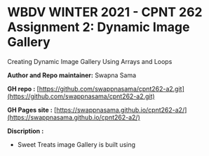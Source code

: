 # WBDV WINTER 2021 - CPNT 262 Assignment 2: Dynamic Image Gallery

Creating Dynamic Image Gallery Using Arrays and Loops

**Author and Repo maintainer:** Swapna Sama

**GH repo :** [https://github.com/swappnasama/cpnt262-a2.git](https://github.com/swappnasama/cpnt262-a2.git)

**GH Pages site :** [https://swappnasama.github.io/cpnt262-a2/](https://swappnasama.github.io/cpnt262-a2/)

**Discription :** 

  - Sweet Treats image Gallery is built using <template> element and Array objects.
  - Please Hover on the image to View details about image.

## Attributions :

**Images :**

  - Gummy bear : Photo by [Amit Lahav](https://unsplash.com/@amit_lahav?utm_source=unsplash&utm_medium=referral&utm_content=creditCopyText) on [Unsplash](https://unsplash.com/s/photos/candy?utm_source=unsplash&utm_medium=referral&utm_content=creditCopyText).
  - Jelly beans : Photo by [Amit Lahav](https://unsplash.com/@amit_lahav?utm_source=unsplash&utm_medium=referral&utm_content=creditCopyText) on [Unsplash](https://unsplash.com/s/photos/candy?utm_source=unsplash&utm_medium=referral&utm_content=creditCopyText).
  - Macaroons : Photo by [Mockaroon](https://unsplash.com/@mockaroon?utm_source=unsplash&utm_medium=referral&utm_content=creditCopyText) on [Unsplash](https://unsplash.com/s/photos/candy?utm_source=unsplash&utm_medium=referral&utm_content=creditCopyText).
  - Donuts : Photo by [Patrick Fore](https://unsplash.com/@patrickian4?utm_source=unsplash&utm_medium=referral&utm_content=creditCopyText) on [Unsplash](https://unsplash.com/s/photos/sweet-treats?utm_source=unsplash&utm_medium=referral&utm_content=creditCopyText)
  - Cupcakes : Photo by [Olivia Herlambang-Tham](https://unsplash.com/@oliviaht?utm_source=unsplash&utm_medium=referral&utm_content=creditCopyText) on [Unsplash](https://unsplash.com/@oliviaht?utm_source=unsplash&utm_medium=referral&utm_content=creditCopyText).
  - Cake : Photo by [Alexandra Gornago](https://unsplash.com/@alexagornago?utm_source=unsplash&utm_medium=referral&utm_content=creditCopyText) on [Unsplash](https://unsplash.com/s/photos/cake?utm_source=unsplash&utm_medium=referral&utm_content=creditCopyText).
  - Tart : Photo by [Jackie Hope](https://unsplash.com/@jackieboylhart?utm_source=unsplash&utm_medium=referral&utm_content=creditCopyText) on [Unsplash](https://unsplash.com/s/photos/tart?utm_source=unsplash&utm_medium=referral&utm_content=creditCopyText).
  - Ice cream : Photo by [Pablo Merchán Montes](https://unsplash.com/@pablomerchanm?utm_source=unsplash&utm_medium=referral&utm_content=creditCopyText) on [Unsplash](https://unsplash.com/s/photos/sweet?utm_source=unsplash&utm_medium=referral&utm_content=creditCopyText).
  - cookies : Photo by [Luis González](https://unsplash.com/@porfgonzs?utm_source=unsplash&utm_medium=referral&utm_content=creditCopyText) on [Unsplash](https://unsplash.com/s/photos/confectionery?utm_source=unsplash&utm_medium=referral&utm_content=creditCopyText);
  - sour candy : Photo by [Customerbox](https://unsplash.com/@customerbox?utm_source=unsplash&utm_medium=referral&utm_content=creditCopyText) on [Unsplash](https://unsplash.com/s/photos/candy?utm_source=unsplash&utm_medium=referral&utm_content=creditCopyText);
  - fudge : Photo by [Massimo Adami](https://unsplash.com/@massimo_adami?utm_source=unsplash&utm_medium=referral&utm_content=creditCopyText) on [Unsplash](https://unsplash.com/s/photos/dessert?utm_source=unsplash&utm_medium=referral&utm_content=creditCopyText).
  - chocolate : Photo by [Merve Aydın](https://unsplash.com/@viledaaa?utm_source=unsplash&utm_medium=referral&utm_content=creditCopyText) on [Unsplash](https://unsplash.com/s/photos/chocolate-confectinery?utm_source=unsplash&utm_medium=referral&utm_content=creditCopyText).













    


